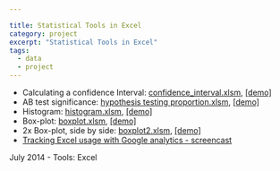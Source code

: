```yaml
---

title: Statistical Tools in Excel
category: project
excerpt: "Statistical Tools in Excel"
tags:
  - data
  - project
---
```


- Calculating a confidence Interval: [confidence_interval.xlsm](https://drive.google.com/file/d/0B3ypY27pPCJyREE2SHl2U29uVFU/view?usp=sharing), [[demo]](http://youtu.be/7BAlShyS6zk)
- AB test significance: [hypothesis testing proportion.xlsm](https://drive.google.com/file/d/0B3ypY27pPCJyby1XVTJGNk40c2M/view?usp=sharing), [[demo]](http://youtu.be/KNudcoKvCSY)
- Histogram: [histogram.xlsm](https://drive.google.com/file/d/0B3ypY27pPCJyQTMtZzJRc0U2OHc/view?usp=sharing), [[demo]](http://youtu.be/NuenE7tqehc)
- Box-plot: [boxplot.xlsm](https://drive.google.com/file/d/0B3ypY27pPCJydnNqaU1KUVNIVkU/view?usp=sharing), [[demo]](http://youtu.be/i6g7Qi30_PQ)
- 2x Box-plot, side by side: [boxplot2.xlsm](https://drive.google.com/file/d/0B3ypY27pPCJySlllN05ZNFJuZFk/view?usp=sharing), [[demo]](http://youtu.be/bThk0-UCe1I)
- [Tracking Excel usage with Google analytics - screencast](http://youtu.be/mDRZY7Ghh0E)

July 2014 - Tools: Excel
